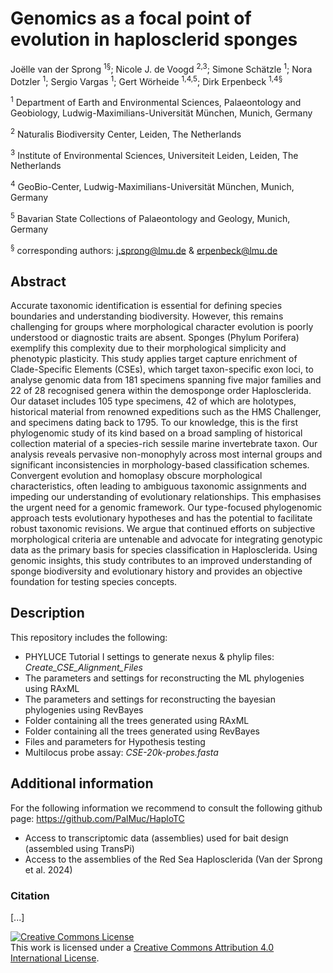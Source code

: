 # Genomics as a focal point of evolution in haplosclerid sponges

Joëlle van der Sprong <sup>1§</sup>; Nicole J. de Voogd <sup>2,3</sup>; Simone Schätzle <sup>1</sup>; Nora Dotzler <sup>1</sup>; Sergio Vargas <sup>1</sup>; Gert Wörheide <sup>1,4,5</sup>; Dirk Erpenbeck <sup>1,4§</sup>

<sup>1</sup> Department of Earth and Environmental Sciences, Palaeontology and Geobiology, Ludwig-Maximilians-Universität München, Munich, Germany

<sup>2</sup> Naturalis Biodiversity Center, Leiden, The Netherlands

<sup>3</sup> Institute of Environmental Sciences, Universiteit Leiden, Leiden, The Netherlands

<sup>4</sup> GeoBio-Center, Ludwig-Maximilians-Universität München, Munich, Germany

<sup>5</sup> Bavarian State Collections of Palaeontology and Geology, Munich, Germany

<sup>§</sup> corresponding authors: j.sprong@lmu.de & erpenbeck@lmu.de

## Abstract
Accurate taxonomic identification is essential for defining species boundaries and understanding biodiversity. However, this remains challenging for groups where morphological character evolution is poorly understood or diagnostic traits are absent. Sponges (Phylum Porifera) exemplify this complexity due to their morphological simplicity and phenotypic plasticity. This study applies target capture enrichment of Clade-Specific Elements (CSEs), which target taxon-specific exon loci, to analyse genomic data from 181 specimens spanning five major families and 22 of 28 recognised genera within the demosponge order Haplosclerida. Our dataset includes 105 type specimens, 42 of which are holotypes, historical material from renowned expeditions such as the HMS Challenger, and specimens dating back to 1795. To our knowledge, this is the first phylogenomic study of its kind based on a broad sampling of historical collection material of a species-rich sessile marine invertebrate taxon. Our analysis reveals pervasive non-monophyly across most internal groups and significant inconsistencies in morphology-based classification schemes. Convergent evolution and homoplasy obscure morphological characteristics, often leading to ambiguous taxonomic assignments and impeding our understanding of evolutionary relationships. This emphasises the urgent need for a genomic framework. Our type-focused phylogenomic approach tests evolutionary hypotheses and has the potential to facilitate robust taxonomic revisions. We argue that continued efforts on subjective morphological criteria are untenable and advocate for integrating genotypic data as the primary basis for species classification in Haplosclerida. Using genomic insights, this study contributes to an improved understanding of sponge biodiversity and evolutionary history and provides an objective foundation for testing species concepts.


## Description
This repository includes the following:

* PHYLUCE Tutorial I settings to generate nexus & phylip files: *Create_CSE_Alignment_Files*
* The parameters and settings for reconstructing the ML phylogenies using RAxML
* The parameters and settings for reconstructing the bayesian phylogenies using RevBayes
* Folder containing all the trees generated using RAxML
* Folder containing all the trees generated using RevBayes
* Files and parameters for Hypothesis testing
* Multilocus probe assay: *CSE-20k-probes.fasta*

## Additional information
For the following information we recommend to consult the following github page: https://github.com/PalMuc/HaploTC

* Access  to transcriptomic data (assemblies) used for bait design (assembled using TransPi)  
* Access to the assemblies of the Red Sea Haplosclerida (Van der Sprong et al. 2024)

### Citation
[...]


<a rel="license" href="http://creativecommons.org/licenses/by/4.0/"><img alt="Creative Commons License" style="border-width:0" src="https://i.creativecommons.org/l/by/4.0/88x31.png" /></a><br />This work is licensed under a <a rel="license" href="http://creativecommons.org/licenses/by/4.0/">Creative Commons Attribution 4.0 International License</a>.
